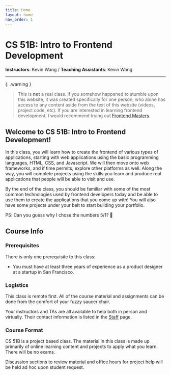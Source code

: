```yaml
---
title: Home
layout: home
nav_order: 1
---
```


# CS 51B: Intro to Frontend Development

**Instructors**: Kevin Wang / **Teaching Assistants**: Kevin Wang

---

{: .warning }
> This is **not** a real class. If you somehow happened to stumble upon this website, it was created specifically for one person, who alone has access to any content aside from the text of this website (videos, project code, etc). If you are interested in learning frontend development, I would recommend trying out [Frontend Masters](https://frontendmasters.com).

## Welcome to CS 51B: Intro to Frontend Development!

In this class, you will learn how to create the frontend of various types of applications, starting with web applications using the basic programming languages, HTML, CSS, and Javascript. We will then move onto web frameworks, and if time permits, explore other platforms as well. Along the way, you will complete projects using the skills you learn and produce real applications that people will be able to visit and use.

By the end of the class, you should be familiar with some of the most common technologies used by frontend developers today and be able to use them to create the applications that you come up with! You will also have some projects under your belt to start building your portfolio.

PS: Can you guess why I chose the numbers 5/1? 🙂

## Course Info

### Prerequisites

There is only one prerequisite to this class:
* You must have at least three years of experience as a product designer at a startup in San Francisco.

### Logistics

This class is remote first. All of the course material and assignments can be done from the comfort of your fuzzy saucer chair.

Your instructors and TAs are all available to help both in person and virtually. Their contact information is listed in the [Staff](/docs/staff.md) page.

### Course Format

CS 51B is a project based class. The material in this class is made up primarily of online learning content and projects to apply what you learn. There will be no exams.

Discussion sections to review material and office hours for project help will be held ad hoc upon student request.
